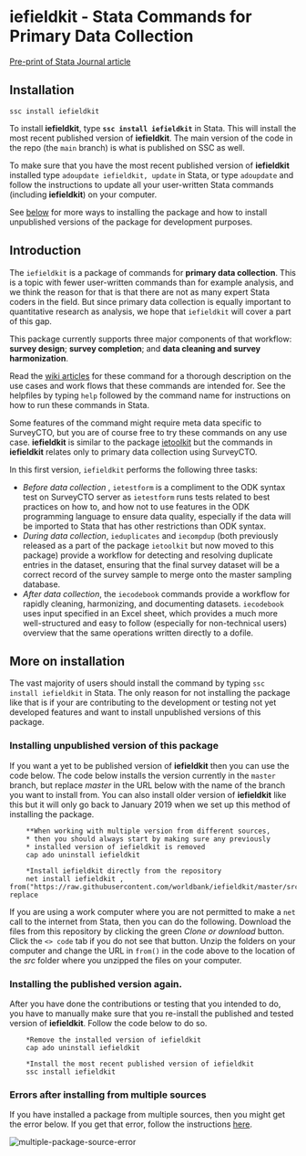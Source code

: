 # **iefieldkit - Stata Commands for Primary Data Collection**

[Pre-print of Stata Journal article](https://github.com/worldbank/iefieldkit/blob/master/iefieldkit.pdf)

## **Installation**

    ssc install iefieldkit

To install **iefieldkit**, type **`ssc install iefieldkit`** in Stata. This will install the most recent published version of **iefieldkit**. The main version of the code in the repo (the `main` branch) is what is published on SSC as well.

To make sure that you have the most recent published version of **iefieldkit** installed type `adoupdate iefieldkit, update` in Stata, or type `adoupdate` and follow the instructions to update all your user-written Stata commands (including **iefieldkit**) on your computer.

See [below](#more-on-installation) for more ways to installing the package and how to install unpublished versions of the package for development purposes.

## Introduction
The `iefieldkit` is a package of commands for **primary data collection**. This is a topic with fewer user-written commands than for example analysis, and we think the reason for that is that there are not as many expert Stata coders in the field. But since primary data collection is equally important to quantitative research as analysis, we hope that `iefieldkit` will cover a part of this gap.

This package currently supports three major components of that workflow: **survey design**; **survey completion**; and **data cleaning and survey harmonization**.

Read the [wiki articles](https://dimewiki.worldbank.org/wiki/Stata_Coding_Practices#iefieldkit) for these command for a thorough description on the use cases and work flows that these commands are intended for. See the helpfiles by typing `help` followed by the command name for instructions on how to run these commands in Stata.

Some features of the command might require meta data specific to SurveyCTO, but you are of course free to try these commands on any use case. **iefieldkit** is similar to the package [ietoolkit](https://github.com/worldbank/ietoolkit) but the commands in **iefieldkit** relates only to primary data collection using SurveyCTO.

In this first version, `iefieldkit` performs the following three tasks:
* _Before data collection_ , `ietestform` is a compliment to the ODK syntax test on SurveyCTO server as `ietestform` runs tests related to best practices on how to, and how not to use features in the ODK programming language to ensure data quality, especially if the data will be imported to Stata that has other restrictions than ODK syntax.
* _During data collection_, `ieduplicates` and `iecompdup` (both previously released as a part of the package `ietoolkit` but now moved to this package) provide a workflow for detecting and resolving duplicate entries in the dataset, ensuring that the final survey dataset will be a correct record of the survey sample to merge onto the master sampling database.
* _After data collection_, the `iecodebook` commands provide a workflow for rapidly cleaning, harmonizing, and documenting datasets. `iecodebook` uses input specified in an Excel sheet, which provides a much more well-structured and easy to follow (especially for non-technical users) overview that the same operations written directly to a dofile.

## More on installation

The vast majority of users should install the command by typing `ssc install iefieldkit` in Stata. The only reason for not installing the package like that is if your are contributing to the development or testing not yet developed features and want to install unpublished versions of this package.

### Installing unpublished version of this package

 If you want a yet to be published version of **iefieldkit** then you can use the code below. The code below installs the version currently in the `master` branch, but replace _master_ in the URL below with the name of the branch you want to install from. You can also install older version of **iefieldkit** like this but it will only go back to January 2019 when we set up this method of installing the package.

```
    **When working with multiple version from different sources, 
    * then you should always start by making sure any previously 
    * installed version of iefieldkit is removed
    cap ado uninstall iefieldkit

    *Install iefieldkit directly from the repository
    net install iefieldkit , from("https://raw.githubusercontent.com/worldbank/iefieldkit/master/src") replace
```

If you are using a work computer where you are not permitted to make a `net` call to the internet from Stata, then you can do the following. Download the files from this repository by clicking the green _Clone or download_ button. Click the `<> code` tab if you do not see that button. Unzip the folders on your computer and change the URL in `from()` in the code above to the location of the _src_ folder where you unzipped the files on your computer.

### Installing the published version again.

After you have done the contributions or testing that you intended to do, you have to manually make sure that you re-install the published and tested version of **iefieldkit**. Follow the code below to do so.

```
    *Remove the installed version of iefieldkit
    cap ado uninstall iefieldkit

    *Install the most recent published version of iefieldkit
    ssc install iefieldkit
```

### Errors after installing from multiple sources

If you have installed a package from multiple sources, then you might get the error below. If you get that error, follow the instructions [here](https://github.com/worldbank/iefieldkit/blob/master/admin/multiple-package-source-error.md).

![multiple-package-source-error](https://user-images.githubusercontent.com/15911801/52809664-cadc3900-305e-11e9-863f-bff31f07a9ef.png)
